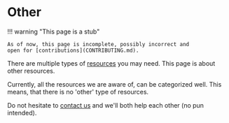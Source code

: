 # Other

!!! warning "This page is a stub"

    As of now, this page is incomplete, possibly incorrect and
    open for [contributions](CONTRIBUTING.md).

There are multiple types of [resources](resources.md) you may need.
This page is about other resources.

Currently, all the resources we are aware of,
can be categorized well.
This means, that there is no 'other' type of resources.

Do not hesitate to [contact us](contact_us.md)
and we'll both help each other (no pun intended).
